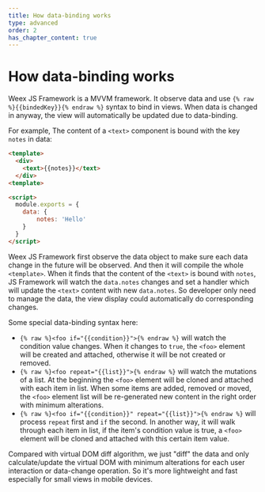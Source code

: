 ```yaml
---
title: How data-binding works
type: advanced
order: 2
has_chapter_content: true
---
```


# How data-binding works

Weex JS Framework is a MVVM framework. It observe data and use `{% raw %}{{bindedKey}}{% endraw %}` syntax to bind in views. When data is changed in anyway, the view will automatically be updated due to data-binding.

For example, The content of a `<text>` component is bound with the key `notes` in data:

```html
<template>
  <div>
    <text>{{notes}}</text>
  </div>
<template>

<script>
  module.exports = {
    data: {
        notes: 'Hello'
    }
  }
</script>
```

Weex JS Framework first observe the data object to make sure each data change in the future will be observed. And then it will compile the whole `<template>`. When it finds that the content of the `<text>` is bound with `notes`, JS Framework will watch the `data.notes` changes and set a handler which will update the `<text>` content with new `data.notes`. So developer only need to manage the data, the view display could automatically do corresponding changes.

Some special data-binding syntax here:

* `{% raw %}<foo if="{{condition}}">{% endraw %}` will watch the condition value changes. When it changes to `true`, the `<foo>` element will be created and attached, otherwise it will be not created or removed.
* `{% raw %}<foo repeat="{{list}}">{% endraw %}` will watch the mutations of a list. At the beginning the `<foo>` element will be cloned and attached with each item in list. When some items are added, removed or moved, the `<foo>` element list will be re-generated new content in the right order with minimum alterations.
* `{% raw %}<foo if="{{condition}}" repeat="{{list}}">{% endraw %}` will process `repeat` first and `if` the second. In another way, it will walk through each item in list, if the item's condition value is true, a `<foo>` element will be cloned and attached with this certain item value.

Compared with virtual DOM diff algorithm, we just "diff" the data and only calculate/update the virtual DOM with minimum alterations for each user interaction or data-change operation. So it's more lightweight and fast especially for small views in mobile devices.
